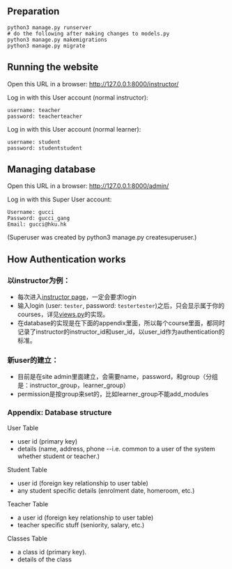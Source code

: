 ## Preparation
```
python3 manage.py runserver
# do the following after making changes to models.py
python3 manage.py makemigrations
python3 manage.py migrate
```

## Running the website
Open this URL in a browser: http://127.0.0.1:8000/instructor/

Log in with this User account (normal instructor):
```
username: teacher
password: teacherteacher
```
Log in with this User account (normal learner):
```
username: student
password: studentstudent
```
## Managing database
Open this URL in a browser:
http://127.0.0.1:8000/admin/


Log in with this Super User account:
```
Username: gucci
Password: gucci_gang
Email: gucci@hku.hk
```
(Superuser was created by python3 manage.py createsuperuser.)

## How Authentication works

### 以instructor为例：
- 每次进入[instructor page](http://127.0.0.1:8000/instructor/)，一定会要求login
- 输入login (user: `tester`, password: `testertester`)之后，只会显示属于你的courses，详见[views.py](views.py)的实现。
- 在database的实现是在下面的appendix里面，所以每个course里面，都同时记录了instructor的instructor_id和user_id，以user_id作为authentication的标准。

### 新user的建立：
- 目前是在site admin里面建立，会需要name，password，和group（分组是：instructor_group，learner_group）
- permission是按group来set的，比如learner_group不能add_modules

### Appendix: Database structure
User Table
- user id (primary key)
- details (name, address, phone --i.e. common to a user of the system whether student or teacher.)

Student Table
- user id (foreign key relationship to user table)
- any student specific details (enrolment date, homeroom, etc.)

Teacher Table
- a user id (foreign key relationship to user table)
- teacher specific stuff (seniority, salary, etc.)

Classes Table
- a class id (primary key).
- details of the class
